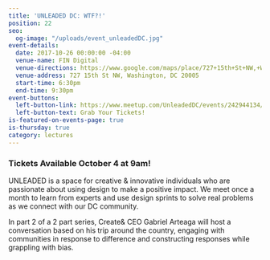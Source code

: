 ```yaml
---
title: 'UNLEADED DC: WTF?!'
position: 22
seo:
  og-image: "/uploads/event_unleadedDC.jpg"
event-details:
  date: 2017-10-26 00:00:00 -04:00
  venue-name: FIN Digital
  venue-directions: https://www.google.com/maps/place/727+15th+St+NW,+Washington,+DC+20005/@38.8995924,-77.0354134,17z/data=!3m1!4b1!4m5!3m4!1s0x89b7b7961f738227:0x3fad4d8a1e566a67!8m2!3d38.8995882!4d-77.0332247
  venue-address: 727 15th St NW, Washington, DC 20005
  start-time: 6:30pm
  end-time: 9:30pm
event-buttons:
  left-button-link: https://www.meetup.com/UnleadedDC/events/242944134/
  left-button-text: Grab Your Tickets!
is-featured-on-events-page: true
is-thursday: true
category: lectures
---
```


### Tickets Available October 4 at 9am! 

UNLEADED is a space for creative & innovative individuals who are passionate about using design to make a positive impact. We meet once a month to learn from experts and use design sprints to solve real problems as we connect with our DC community.

In part 2 of a 2 part series, Create& CEO Gabriel Arteaga will host a conversation based on his trip around the country, engaging with communities in response to difference and constructing responses while grappling with bias. 
